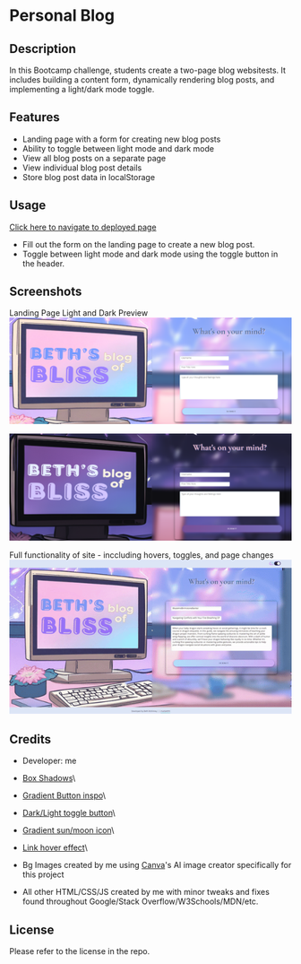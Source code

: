 # Personal Blog

## Description

In this Bootcamp challenge, students create a two-page blog websitests. It includes building a content form, dynamically rendering blog posts, and implementing a light/dark mode toggle. 

## Features

- Landing page with a form for creating new blog posts
- Ability to toggle between light mode and dark mode
- View all blog posts on a separate page
- View individual blog post details
- Store blog post data in localStorage

## Usage

[Click here to navigate to deployed page](https://macbetthh.github.io/personal_blog/)


- Fill out the form on the landing page to create a new blog post.
- Toggle between light mode and dark mode using the toggle button in the header.


## Screenshots
Landing Page Light and Dark Preview \
![Screenshot](https://github.com/macbetthh/personal_blog/blob/main/assets/images/Landing_Pagelite.png "Preview of light mode landing page") 

![Screenshot](https://github.com/macbetthh/personal_blog/blob/main/assets/images/LandingPagedark.png "Preview of dark mode landing page") 

Full functionality of site - inccluding hovers, toggles, and page changes \
![](https://github.com/macbetthh/personal_blog/blob/main/assets/images/Blog_Functionality_Gif.gif?raw=true "Gif showing the functionality of the entire webpage including hovers, page changes, and toggles") 


## Credits

- Developer: me 

- [Box Shadows](https://getcssscan.com/css-box-shadow-examples )\
- [Gradient Button inspo](https://codepen.io/JavaScriptJunkie/pen/pPRooV)\
- [Dark/Light toggle button](https://codepen.io/avstorm/pen/jOEpBLW)\
- [Gradient sun/moon icon](https://www.flaticon.com/free-icons/eclipse )\
- [Link hover effect](https://codepen.io/team/css-tricks/pen/gOXMgxR)\

- Bg Images created by me using [Canva](https://www.canva.com/)'s AI image creator specifically for this project
- All other HTML/CSS/JS created by me with minor tweaks and fixes found throughout Google/Stack Overflow/W3Schools/MDN/etc.



## License

Please refer to the license in the repo.
